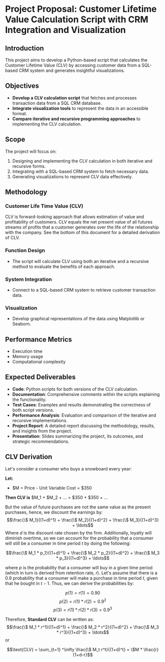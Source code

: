 # Project Proposal: Customer Lifetime Value Calculation Script with CRM Integration and Visualization

## Introduction
This project aims to develop a Python-based script that calculates the Customer Lifetime Value (CLV) by accessing customer data from a SQL-based CRM system and generates insightful visualizations. 

## Objectives
- **Develop a CLV calculation script** that fetches and processes transaction data from a SQL CRM database.
- **Integrate visualization tools** to represent the data in an accessible format.
- **Compare iterative and recursive programming approaches** to implementing the CLV calculation.

## Scope
The project will focus on:
1. Designing and implementing the CLV calculation in both iterative and recursive forms.
2. Integrating with a SQL-based CRM system to fetch necessary data.
3. Generating visualizations to represent CLV data effectively.

## Methodology
### Customer Life Time Value (CLV)
CLV is forward-looking approach that allows estimation of value and profitability of customers. CLV equals the net present value of all futures streams of profits that a customer generates over the life of the relationship with the company. See the bottom of this document for a detailed derivation of CLV.

### Function Design
- The script will calculate CLV using both an iterative and a recursive method to evaluate the benefits of each approach.

### System Integration
- Connect to a SQL-based CRM system to retrieve customer transaction data.

### Visualization
- Develop graphical representations of the data using Matplotlib or Seaborn.

## Performance Metrics
- Execution time
- Memory usage
- Computational complexity

## Expected Deliverables
- **Code**: Python scripts for both versions of the CLV calculation.
- **Documentation**: Comprehensive comments within the scripts explaining the functionality.
- **Test Cases**: Examples and results demonstrating the correctness of both script versions.
- **Performance Analysis**: Evaluation and comparison of the iterative and recursive implementations.
- **Project Report**: A detailed report discussing the methodology, results, and insights from the project.
- **Presentation**: Slides summarizing the project, its outcomes, and strategic recommendations.

## CLV Derivation
Let's consider a consumer who buys a snowboard every year:

**Let:**
- $M = Price - Unit Variable Cost = $350

**Then CLV is**
$M_1 + $M_2 + ... = $350 + $350 + ...

But the value of future purchases are not the same value as the present purchases, hence, we discount the earnings by:
$$\frac{\$ M_1}{(1+d)^1} + \frac{\$ M_2}{(1+d)^2} + \frac{\$ M_3}{(1+d)^3} + \ldots$$
Where $d$ is the discount rate chosen by the firm. Additionally, loyalty will diminish overtime, so we can account for the probability that a consumer will still be a consumer in time period $t$ by doing the following:

$$\frac{\$ M_1 * p_1}{(1+d)^1} + \frac{\$ M_2 * p_2}{(1+d)^2} + \frac{\$ M_3 * p_3}{(1+d)^3} + \ldots$$

where $p$ is the probability that a consumer will buy in a given time period (which in turn is derived from retention rate, $r$). Let's assume that there is a $0.9$ probability that a consumer will make a purchase in time period $t$, given that he bought in $t-1$. Thus, we can derive the probabilities by:

$$p(1) = r(1) = 0.90$$
$$p(2) = r(1)*r(2) = 0.9^2$$
$$p(3) = r(1)*r(2)*r(3) = 0.9^3$$

Therefore, **Standard CLV** can be written as:
$$\frac{\$ M_1 * r^1}{(1+d)^1} + \frac{\$ M_2 * r^2}{(1+d)^2} + \frac{\$ M_3 * r^3}{(1+d)^3} + \ldots$$
or

$$\text{CLV} = \sum_{t=1} ^\infty \frac{\$ M_t r^t}{(1+d)^t} = \$M * \frac{r}{1+d-r}$$